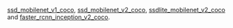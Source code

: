 [ssd_mobilenet_v1_coco](http://download.tensorflow.org/models/object_detection/ssd_mobilenet_v1_coco_2018_01_28.tar.gz), [ssd_mobilenet_v2_coco](http://download.tensorflow.org/models/object_detection/ssd_mobilenet_v2_coco_2018_03_29.tar.gz), [ssdlite_mobilenet_v2_coco](http://download.tensorflow.org/models/object_detection/ssdlite_mobilenet_v2_coco_2018_05_09.tar.gz) and [faster_rcnn_inception_v2_coco](http://download.tensorflow.org/models/object_detection/faster_rcnn_inception_v2_coco_2018_01_28.tar.gz).
